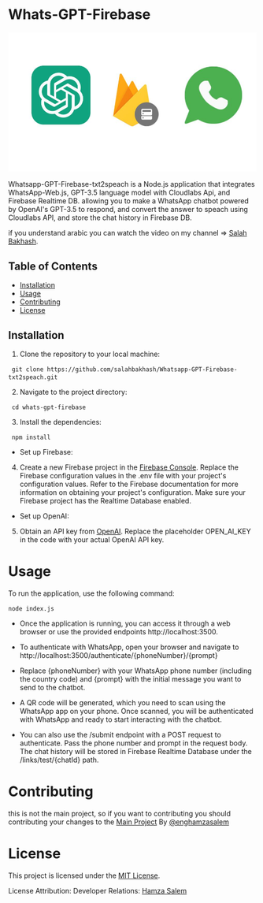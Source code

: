 # Whats-GPT-Firebase

<img src="images/fig1.jpg" />

Whatsapp-GPT-Firebase-txt2speach is a Node.js application that integrates WhatsApp-Web.js, GPT-3.5 language model with Cloudlabs Api, and Firebase Realtime DB. allowing you to make a WhatsApp chatbot powered by OpenAI's GPT-3.5 to respond, and convert the answer to speach using Cloudlabs API, and store the chat history in Firebase DB.

if you understand arabic you can watch the video on my channel => [Salah Bakhash](https://www.youtube.com/channel/UCFwqBlQH93pPRSeXTVTOMZw).

## Table of Contents

- [Installation](#installation)
- [Usage](#usage)
- [Contributing](#contributing)
- [License](#license)

## Installation

1. Clone the repository to your local machine:

```
 git clone https://github.com/salahbakhash/Whatsapp-GPT-Firebase-txt2speach.git
```

2. Navigate to the project directory:

```
 cd whats-gpt-firebase
```

3. Install the dependencies:

```
 npm install
```

- Set up Firebase:

4. Create a new Firebase project in the [Firebase Console](https://firebase.google.com/docs/web/setup).
   Replace the Firebase configuration values in the .env file with your project's configuration values. Refer to the Firebase documentation for more information on obtaining your project's configuration.
   Make sure your Firebase project has the Realtime Database enabled.

- Set up OpenAI:

5. Obtain an API key from [OpenAI](https://platform.openai.com/account/api-keys).
   Replace the placeholder OPEN_AI_KEY in the code with your actual OpenAI API key.

# Usage

To run the application, use the following command:

```
node index.js
```

- Once the application is running, you can access it through a web browser or use the provided endpoints http://localhost:3500.

- To authenticate with WhatsApp, open your browser and navigate to http://localhost:3500/authenticate/{phoneNumber}/{prompt}

- Replace {phoneNumber} with your WhatsApp phone number (including the country code) and {prompt} with the initial message you want to send to the chatbot.
- A QR code will be generated, which you need to scan using the WhatsApp app on your phone. Once scanned, you will be authenticated with WhatsApp and ready to start interacting with the chatbot.
- You can also use the /submit endpoint with a POST request to authenticate. Pass the phone number and prompt in the request body.
  The chat history will be stored in Firebase Realtime Database under the /links/test/{chatId} path.

# Contributing

this is not the main project, so if you want to contributing you should contributing your changes to the [Main Project](<[https://opensource.org/license/mit/](https://github.com/enghamzasalem/whats-gpt-firebase)>) By [@enghamzasalem](https://github.com/enghamzasalem/)

# License

This project is licensed under the [MIT License](https://opensource.org/license/mit/).

License Attribution:
Developer Relations: [Hamza Salem](https://enghamzasalem.com/)
